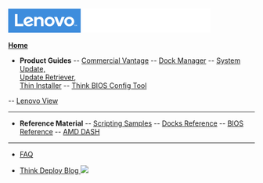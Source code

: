 ![Commercial Deployment Readiness Team](img/cdrt.png)

[**Home**](/)

- **Product Guides**
-- [Commercial Vantage](cv/cv_top.md)
-- [Dock Manager](dm/dm_top.md)
-- [System Update, <br>Update Retriever, <br>Thin Installer](su/su_top.md)
-- [Think BIOS Config Tool](tbct/tbct_top.md)
<!--
-- [Lenovo Device Management Module](ldmm/ldmm_top.md)
-->
-- [Lenovo View](view/view_top.md)

---

- **Reference Material**
-- [Scripting Samples](samples/samples.md)
-- [Docks Reference](docks/docks_top.md)
-- [BIOS Reference](bios/bios_top.md)
-- [AMD DASH](dash/dash_top.md)

---

- [FAQ](faq/faq.md)

- [Think Deploy Blog ![ ](../img/link.png)](https://blog.lenovocdrt.com)